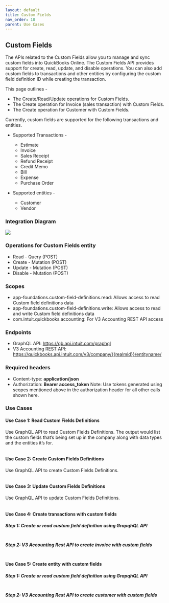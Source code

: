 ```yaml
---
layout: default
title: Custom Fields
nav_order: 18
parent: Use Cases
---
```


## Custom Fields

The APIs related to the Custom Fields allow you to manage and sync custom fields into QuickBooks Online.
The Custom Fields API provides support for create, read, update, and disable operations.
You can also add custom fields to transactions and other entities by configuring the custom field definition ID while creating the transaction.

This page outlines - 
- The Create/Read/Update operations for Custom Fields.
- The Create operation for Invoice (sales transaction) with Custom Fields. 
- The Create operation for Customer with Custom Fields.

Currently, custom fields are supported for the following transactions and entities.

- Supported Transactions -
    - Estimate
    - Invoice
    - Sales Receipt
    - Refund Receipt
    - Credit Memo
    - Bill
    - Expense
    - Purchase Order
   
- Supported entities -     
    - Customer
    - Vendor

  

### Integration Diagram

![](/intuit-api/assets/images/CustomField.png)


### Operations for Custom Fields entity

- Read - Query (POST)
- Create - Mutation (POST)
- Update - Mutation (POST)
- Disable - Mutation (POST)


### Scopes

-   app-foundations.custom-field-definitions.read: Allows access to read Custom field definitions data
-   app-foundations.custom-field-definitions.write: Allows access to read and write Custom field definitions data
-   com.intuit.quickbooks.accounting: For V3 Accounting REST API access


### Endpoints

-   GraphQL API:  https://qb.api.intuit.com/graphql 
-   V3 Accounting REST API: https://quickbooks.api.intuit.com/v3/company/{{realmid}}/entityname/ 


### Required headers

-   Content-type: **application/json**
-   Authorization: **Bearer access_token**
Note: Use tokens generated using scopes mentioned above in the authorization header for all other calls shown here.
 
### Use Cases




#### Use Case 1: Read Custom Fields Definitions
Use GraphQL API to read Custom Fields Definitions. The output would list the custom fields that’s being set up in the company along with data types and the entities it’s for.


```

```


#### Use Case 2: Create Custom Fields Definitions
Use GraphQL API to create Custom Fields Definitions. 


```

```

#### Use Case 3: Update Custom Fields Definitions
Use GraphQL API to update Custom Fields Definitions. 


```

```


#### Use Case 4: Create transactions with custom fields


##### Step 1: Create or read custom field definition using GrapqhQL API
```

```

##### Step 2: V3 Accounting Rest API to create invoice with custom fields

```

```

#### Use Case 5: Create entity with custom fields


##### Step 1: Create or read custom field definition using GrapqhQL API
```

```

##### Step 2: V3 Accounting Rest API to create customer with custom fields

```

```


